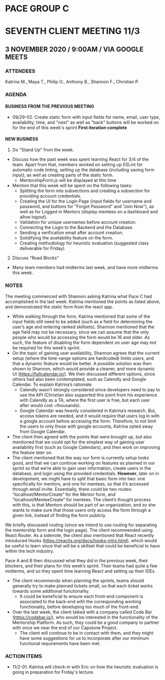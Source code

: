 # PACE GROUP C

# SEVENTH CLIENT MEETING 11/3

## 3 NOVEMBER 2020 / 9:00AM / VIA GOOGLE MEETS

### ATTENDEES

Katrina M., Maya T., Philip O., Anthony B., Shannon F., Christian P.

### AGENDA

#### BUSINESS FROM THE PREVIOUS MEETING

- 09/29-02. Create static form with input fields for name, email, user type, availability, time, and "next" as well as "back" buttons will be worked on for the end of this week's sprint **First iteration complete**

#### NEW BUSINESS

1. Do "Stand Up" from the week.

- Discuss how the past week was spent learning React for 3/4 of the team. Apart from that, members worked on setting up ESLint for automatic code linting, setting up the database (including saving form input), as well as creating parts of the static form.
  - MentorshipForm.js will be displayed at this time
- Mention that this week will be spent on the following tasks:
  - Splitting the form into subsections and creating a subsection for providing account credentials.
  - Creating the UI for the Login Page (input fields for username and password, and buttons for "Forgot Password" and "Join Now"), as well as for Logged in Mentors (display mentees on a dashboard and allow logout).
  - Validation for unique usernames before account creation.
  - Connecting the Login to the Backend and the Database.
  - Sending a verification email after account creation.
  - Solidifying the availability feature on the form.
  - Creating methodology for heuristic evaluation (suggested class deliverable for Friday).

2. Discuss "Road Blocks"

- Many team members had midterms last week, and have more midterms this week.

### NOTES

The meeting commenced with Shannon asking Katrina what Pace C had accomplished in the last week. Katrina mentioned the points as listed above, and demonstrated the static form from the react app.

- While walking through the form, Katrina mentioned that some of the input fields still need to be added (such as a field for determining the user’s age and entering ranked skillsets). Shannon mentioned that the age field may not be necessary, since we can assume that the only people who would be accessing the form would be 16 and older. As such, the feature of disabling the form dependent on user age may not be required for this week’s sprint.
- On the topic of gaining user availability, Shannon agrees that the current setup (where the time-range options are hardcoded) limits users, and that a dynamic feature would be better. A possible solution was then shown to Shannon, which would provide a cleaner, and more dynamic UI (https://fullcalendar.io/). We then discussed different options, since others had also been contemplated, such as Calendly and Google Calendar. To explain Katrina’s rationale:
  - Calendly wasn’t strongly considered since developers need to pay to use the API (Christian also supported this point from his experience with Calendly as a TA, where the first user is free, but each user after would cost ~thousands).
  - Google Calendar was heavily considered in Katrina’s research. But, access tokens are needed, and it would require that users log in with a google account before accessing the form. Therefore, to not limit the users to only those with google accounts, Katrina opted away from Google Calendar.
- The client then agreed with the points that were brought up, but also mentioned that we could opt for the simplest way of gaining user availability first (such as Google Calendars), and then work on improving the feature later on.
- The client mentioned that the way our form is currently setup looks good, and that we can continue working on features as planned in our sprint so that we’re able to gain user information, create users in the database, and login using the provided credentials. **However**, later on in development, we might have to split that basic form into two: one specifically for mentors, and one for mentees, so that it’s accessed through email invite. Essentially, there could be two routes: “localhost/MentorCreate” for the Mentor form, and “localhost/MenteeCreate” for mentees. The client’s thought process with this, is that Mentors should be part of an organization, and so she wants to make sure that those users only access the form through a given link, instead of finding the form publicly.

We briefly discussed routing (since we intend to use routing for separating the mentorship form and the login page). The client recommended using React Router. As a sidenote, the client also mentioned that React recently introduced Hooks (https://reactjs.org/docs/hooks-intro.html), which would be useful to learn since that will be a skillset that could be beneficial to have within the tech industry.

Pace A and B then discussed what they did in the previous week, their blockers, and their plans for this week’s sprint. Their teams had quite a few midterms, and so they spent time learning React and setting up their IDEs.

- The client recommends when planning the sprints, teams should generally try to make planned tickets small, so that each ticket works towards some additional functionality.
  - It could be beneficial to ensure each front-end component is associated to the back-end with the corresponding working functionality, before developing too much of the front-end.
- Over the last week, the client talked with a company called Code Bar (https://codebar.io/), who would be interested in the functionality of the Mentorship Platform. As such, they could be a good company to partner with once we near the end of our Capstone Project.
  - The client will continue to be in contact with them, and they might have some suggestions for us to incorporate after our minimum functional requirements have been met.

### ACTION ITEMS

- 11/2-01. Katrina will check-in with Eric on how the heuristic evaluation is going in preparation for Friday's lecture.
